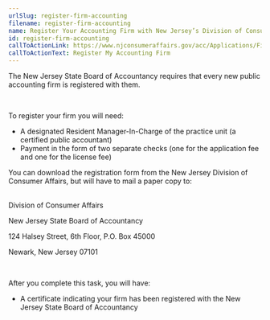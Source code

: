 ```yaml
---
urlSlug: register-firm-accounting
filename: register-firm-accounting
name: Register Your Accounting Firm with New Jersey’s Division of Consumer Affairs
id: register-firm-accounting
callToActionLink: https://www.njconsumeraffairs.gov/acc/Applications/Firm-Registration-Application.pdf
callToActionText: Register My Accounting Firm
---
```

The New Jersey State Board of Accountancy requires that every new public accounting firm is registered with them. 

 

To register your firm you will need:

* A designated Resident Manager-In-Charge of the practice unit (a certified public accountant)
* Payment in the form of two separate checks (one for the application fee and one for the license fee)

You can download the registration form from the New Jersey Division of Consumer Affairs, but will have to mail a paper copy to:

\
Division of Consumer Affairs 

New Jersey State Board of Accountancy

124 Halsey Street, 6th Floor, P.O. Box 45000 

Newark, New Jersey 07101

 

After you complete this task, you will have:

* A certificate indicating your firm has been registered with the New Jersey State Board of Accountancy